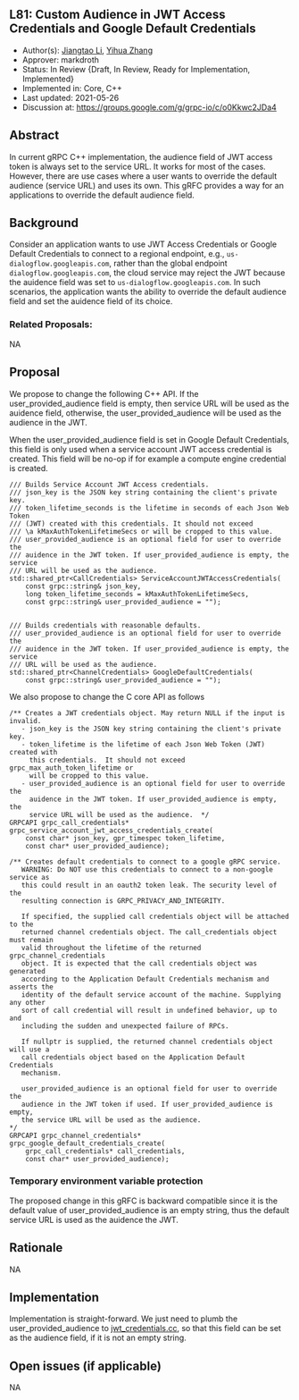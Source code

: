 L81: Custom Audience in JWT Access Credentials and Google Default Credentials
----
* Author(s): [Jiangtao Li](https://github.com/jiangtaoli2016), [Yihua Zhang](https://github.com/yihuazhang)
* Approver: markdroth
* Status: In Review {Draft, In Review, Ready for Implementation, Implemented}
* Implemented in: Core, C++
* Last updated: 2021-05-26
* Discussion at: https://groups.google.com/g/grpc-io/c/o0Kkwc2JDa4

## Abstract

In current gRPC C++ implementation, the audience field of JWT access token is
always set to the service URL. It works for most of the cases. However, there
are use cases where a user wants to override the default audience (service URL)
and uses its own. This gRFC provides a way for an applications to override
the default audience field.

## Background

Consider an application wants to use JWT Access Credentials or Google Default
Credentials to connect to a regional endpoint, e.g., 
`us-dialogflow.googleapis.com`, rather than the global endpoint 
`dialogflow.googleapis.com`, the cloud service may reject the JWT because the
auidence field was set to `us-dialogflow.googleapis.com`. In such scenarios,
the application wants the ability to override the default audience field and
set the auidence field of its choice.

### Related Proposals: 

NA

## Proposal

We propose to change the following C++ API. If the user_provided_audience
field is empty, then service URL will be used as the auidence field, otherwise,
the user_provided_audience will be used as the audience in the JWT.

When the user_provided_audience field is set in Google Default Credentials,
this field is only used when a service account JWT access credential is
created. This field will be no-op if for example a compute engine credential
is created.

```
/// Builds Service Account JWT Access credentials.
/// json_key is the JSON key string containing the client's private key.
/// token_lifetime_seconds is the lifetime in seconds of each Json Web Token
/// (JWT) created with this credentials. It should not exceed
/// \a kMaxAuthTokenLifetimeSecs or will be cropped to this value.
/// user_provided_audience is an optional field for user to override the
/// auidence in the JWT token. If user_provided_audience is empty, the service
/// URL will be used as the audience.
std::shared_ptr<CallCredentials> ServiceAccountJWTAccessCredentials(
    const grpc::string& json_key,
    long token_lifetime_seconds = kMaxAuthTokenLifetimeSecs,
    const grpc::string& user_provided_audience = "");


/// Builds credentials with reasonable defaults.
/// user_provided_audience is an optional field for user to override the
/// auidence in the JWT token. If user_provided_audience is empty, the service
/// URL will be used as the audience.
std::shared_ptr<ChannelCredentials> GoogleDefaultCredentials(
    const grpc::string& user_provided_audience = "");
```

We also propose to change the C core API as follows

```
/** Creates a JWT credentials object. May return NULL if the input is invalid.
   - json_key is the JSON key string containing the client's private key.
   - token_lifetime is the lifetime of each Json Web Token (JWT) created with
     this credentials.  It should not exceed grpc_max_auth_token_lifetime or
     will be cropped to this value.
   - user_provided_audience is an optional field for user to override the
     auidence in the JWT token. If user_provided_audience is empty, the
     service URL will be used as the audience.  */
GRPCAPI grpc_call_credentials*
grpc_service_account_jwt_access_credentials_create(
    const char* json_key, gpr_timespec token_lifetime,
    const char* user_provided_audience);

/** Creates default credentials to connect to a google gRPC service.
   WARNING: Do NOT use this credentials to connect to a non-google service as
   this could result in an oauth2 token leak. The security level of the
   resulting connection is GRPC_PRIVACY_AND_INTEGRITY.

   If specified, the supplied call credentials object will be attached to the
   returned channel credentials object. The call_credentials object must remain
   valid throughout the lifetime of the returned grpc_channel_credentials
   object. It is expected that the call credentials object was generated
   according to the Application Default Credentials mechanism and asserts the
   identity of the default service account of the machine. Supplying any other
   sort of call credential will result in undefined behavior, up to and
   including the sudden and unexpected failure of RPCs.

   If nullptr is supplied, the returned channel credentials object will use a
   call credentials object based on the Application Default Credentials
   mechanism.

   user_provided_audience is an optional field for user to override the
   audience in the JWT token if used. If user_provided_audience is empty,
   the service URL will be used as the audience.
*/
GRPCAPI grpc_channel_credentials* grpc_google_default_credentials_create(
    grpc_call_credentials* call_credentials,
    const char* user_provided_audience);
```

### Temporary environment variable protection

The proposed change in this gRFC is backward compatible since it is the default
value of user_provided_audience is an empty string, thus the default service
URL is used as the auidence the JWT.

## Rationale

NA

## Implementation

Implementation is straight-forward. We just need to plumb the
user_provided_audience to [jwt_credentials.cc](https://github.com/grpc/grpc/blob/master/src/core/lib/security/credentials/jwt/jwt_credentials.cc), 
so that this field can be set as the audience field, if it is not an empty
string.

## Open issues (if applicable)

NA
